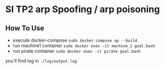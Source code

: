 # SI TP2 arp Spoofing / arp poisoning

## How To Use
- execute docker-compose `sudo docker-compose up --build`
- run machine1 container `sudo docker exec -it machine_1 goal.bash`
- run pirate container `sudo docker exec -it pirate goal.bash`

you'll find log in `./log/output.log`

